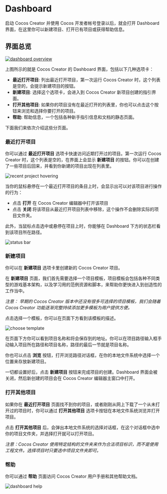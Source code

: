 # Dashboard

启动 Cocos Creator 并使用 Cocos 开发者帐号登录以后，就会打开 Dashboard 界面，在这里你可以新建项目、打开已有项目或获得帮助信息。

## 界面总览

<a href="dashboard/overview.png"><img src="dashboard/overview.png" alt="dashboard overview"></a>

上图所示的就是 Cocos Creator 的 Dashboard 界面，包括以下几种选项卡：

- **最近打开项目**: 列出最近打开项目，第一次运行 Cocos Creator 时，这个列表是空的，会提示新建项目的按钮。
- **新建项目**: 选择这个选项卡，会进入到 Cocos Creator 新项目创建的指引界面。
- **打开其他项目**: 如果你的项目没有在最近打开的列表里，你也可以点击这个按钮来浏览和选择你要打开的项目。
- **帮助**: 帮助信息，一个包括各种新手指引信息和文档的静态页面。

下面我们来依次介绍这些分页面。

### 最近打开项目

你可以通过 **最近打开项目** 选项卡快速访问近期打开过的项目。第一次运行 Cocos Creator 时，这个列表是空的，在界面上会显示 **新建项目** 的按钮。你可以在创建
了一些项目后回来，并看到你新建的项目出现在列表里。

![recent project hovering](dashboard/recent_project.jpg)

当你的鼠标悬停在一个最近打开项目的条目上时，会显示出可以对该项目进行操作的行为：

- 点击 **打开** 在 Cocos Creator 编辑器中打开该项目
- 点击 **关闭** 将该项目从最近打开项目列表中移除，这个操作不会删除实际的项目文件夹。

此外，当鼠标点击选中或悬停在项目上时，你能够在 Dashboard 下方的状态栏看到该项目所在路径。

![status bar](https://cloud.githubusercontent.com/assets/344547/8473565/3892ba7c-20dd-11e5-954e-5bd7aac44575.png)

### 新建项目

你可以在 **新建项目** 选项卡里创建新的 Cocos Creator 项目。

在 **新建项目** 页面，我们首先需要选择一个项目模板，项目模板会包括各种不同类型的游戏基本架构，以及学习用的范例资源和脚本，来帮助你更快进入到创造性的工作当中。

*注意： 早期的 Cocos Creator 版本中还没有很多可选择的项目模板，我们会随着 Cocos Creator 功能逐渐完整持续添加更多模板为用户提供方便。*

点击选择一个模板，你可以在页面下方看到该模板的描述。

![choose template](dashboard/new_project.jpg)

在页面下方你可以看到项目名称和将会保存到的地址。你可以在项目路径输入框手动输入项目所在路径和项目名称，路径的最后一节就是项目名称。

你也可以点击 **浏览** 按钮，打开浏览路径对话框，在你的本地文件系统中选择一个位置来存放新建项目。

一切都设置好后，点击 **新建项目** 按钮来完成项目的创建。Dashboard 界面会被关闭，然后新创建的项目会在 Cocos Creator 编辑器主窗口中打开。

### 打开其他项目

如果你在 **最近打开项目** 页面找不到你的项目，或者刚刚从网上下载了一个从未打开过的项目时，你可以通过 **打开其他项目**
选项卡按钮在本地文件系统浏览并打开项目。

点击 **打开其他项目** 后，会弹出本地文件系统的选择对话框，在这个对话框中选中你的项目文件夹，并选择打开就可以打开项目。

*注意：Cocos Creator 使用特定结构的文件夹来作为合法项目标识，而不是使用工程文件。选择项目时只要选中项目文件夹即可。*

### 帮助

你可以通过 **帮助** 页面访问 Cocos Creator 用户手册和其他帮助文档。

![dashboard help](dashboard/help.jpg)